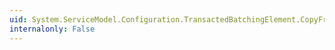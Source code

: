 ```yaml
---
uid: System.ServiceModel.Configuration.TransactedBatchingElement.CopyFrom(System.ServiceModel.Configuration.ServiceModelExtensionElement)
internalonly: False
---
```

